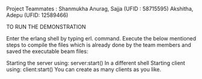 Project Teammates : 
Shanmukha Anurag, Sajja (UFID : 58715595)
Akshitha, Adepu (UFID: 12589466)



TO RUN THE DEMONSTRATION

Enter the erlang shell by typing erl. command.
Execute the below mentioned steps to compile the files which is already done by the team members and saved the executable beam files:


Starting the server using: server:start()
In a different shell
Starting client using: client:start()
You can create as many clients as you like.
